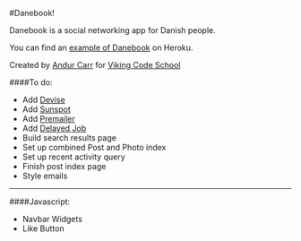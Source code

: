 #Danebook!

Danebook is a social networking app for Danish people.

You can find an [example of Danebook](https://danishbook.herokuapp.com/) on Heroku.

Created by [Andur Carr](https://github.com/LaMarseillaise) for [Viking Code School](http://vikingcodeschool.com)

####To do:
- Add [Devise](https://github.com/plataformatec/devise)
- Add [Sunspot](https://github.com/sunspot/sunspot)
- Add [Premailer](https://github.com/fphilipe/premailer-rails)
- Add [Delayed Job](https://github.com/collectiveidea/delayed_job)
- Build search results page
- Set up combined Post and Photo index
- Set up recent activity query
- Finish post index page
- Style emails

- - -

####Javascript:
- Navbar Widgets
- Like Button